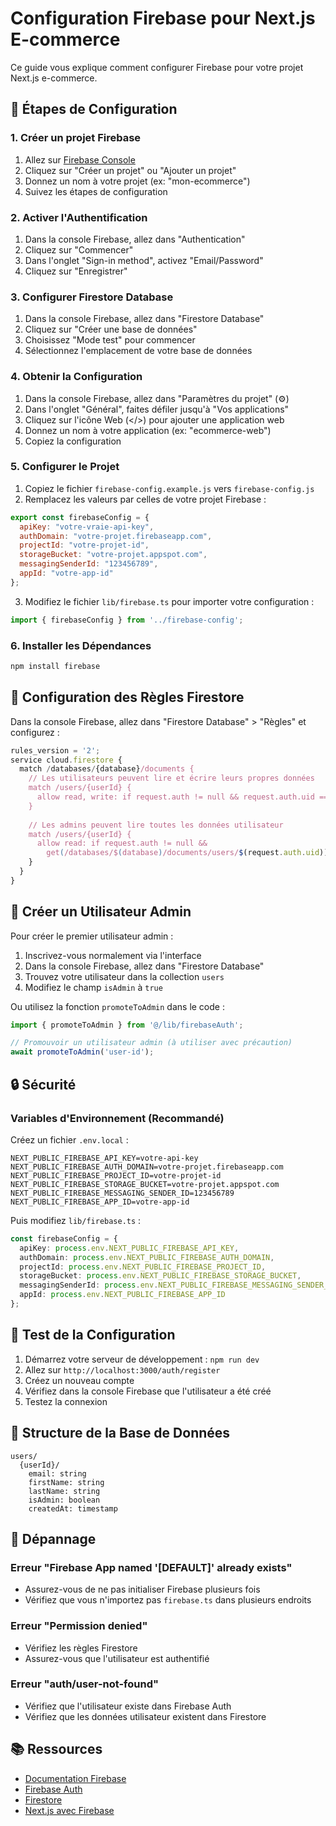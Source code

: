 # Configuration Firebase pour Next.js E-commerce

Ce guide vous explique comment configurer Firebase pour votre projet Next.js e-commerce.

## 🚀 Étapes de Configuration

### 1. Créer un projet Firebase

1. Allez sur [Firebase Console](https://console.firebase.google.com/)
2. Cliquez sur "Créer un projet" ou "Ajouter un projet"
3. Donnez un nom à votre projet (ex: "mon-ecommerce")
4. Suivez les étapes de configuration

### 2. Activer l'Authentification

1. Dans la console Firebase, allez dans "Authentication"
2. Cliquez sur "Commencer"
3. Dans l'onglet "Sign-in method", activez "Email/Password"
4. Cliquez sur "Enregistrer"

### 3. Configurer Firestore Database

1. Dans la console Firebase, allez dans "Firestore Database"
2. Cliquez sur "Créer une base de données"
3. Choisissez "Mode test" pour commencer
4. Sélectionnez l'emplacement de votre base de données

### 4. Obtenir la Configuration

1. Dans la console Firebase, allez dans "Paramètres du projet" (⚙️)
2. Dans l'onglet "Général", faites défiler jusqu'à "Vos applications"
3. Cliquez sur l'icône Web (</>) pour ajouter une application web
4. Donnez un nom à votre application (ex: "ecommerce-web")
5. Copiez la configuration

### 5. Configurer le Projet

1. Copiez le fichier `firebase-config.example.js` vers `firebase-config.js`
2. Remplacez les valeurs par celles de votre projet Firebase :

```javascript
export const firebaseConfig = {
  apiKey: "votre-vraie-api-key",
  authDomain: "votre-projet.firebaseapp.com",
  projectId: "votre-projet-id",
  storageBucket: "votre-projet.appspot.com",
  messagingSenderId: "123456789",
  appId: "votre-app-id"
};
```

3. Modifiez le fichier `lib/firebase.ts` pour importer votre configuration :

```typescript
import { firebaseConfig } from '../firebase-config';
```

### 6. Installer les Dépendances

```bash
npm install firebase
```

## 🔧 Configuration des Règles Firestore

Dans la console Firebase, allez dans "Firestore Database" > "Règles" et configurez :

```javascript
rules_version = '2';
service cloud.firestore {
  match /databases/{database}/documents {
    // Les utilisateurs peuvent lire et écrire leurs propres données
    match /users/{userId} {
      allow read, write: if request.auth != null && request.auth.uid == userId;
    }
    
    // Les admins peuvent lire toutes les données utilisateur
    match /users/{userId} {
      allow read: if request.auth != null && 
        get(/databases/$(database)/documents/users/$(request.auth.uid)).data.isAdmin == true;
    }
  }
}
```

## 👤 Créer un Utilisateur Admin

Pour créer le premier utilisateur admin :

1. Inscrivez-vous normalement via l'interface
2. Dans la console Firebase, allez dans "Firestore Database"
3. Trouvez votre utilisateur dans la collection `users`
4. Modifiez le champ `isAdmin` à `true`

Ou utilisez la fonction `promoteToAdmin` dans le code :

```javascript
import { promoteToAdmin } from '@/lib/firebaseAuth';

// Promouvoir un utilisateur admin (à utiliser avec précaution)
await promoteToAdmin('user-id');
```

## 🔒 Sécurité

### Variables d'Environnement (Recommandé)

Créez un fichier `.env.local` :

```env
NEXT_PUBLIC_FIREBASE_API_KEY=votre-api-key
NEXT_PUBLIC_FIREBASE_AUTH_DOMAIN=votre-projet.firebaseapp.com
NEXT_PUBLIC_FIREBASE_PROJECT_ID=votre-projet-id
NEXT_PUBLIC_FIREBASE_STORAGE_BUCKET=votre-projet.appspot.com
NEXT_PUBLIC_FIREBASE_MESSAGING_SENDER_ID=123456789
NEXT_PUBLIC_FIREBASE_APP_ID=votre-app-id
```

Puis modifiez `lib/firebase.ts` :

```typescript
const firebaseConfig = {
  apiKey: process.env.NEXT_PUBLIC_FIREBASE_API_KEY,
  authDomain: process.env.NEXT_PUBLIC_FIREBASE_AUTH_DOMAIN,
  projectId: process.env.NEXT_PUBLIC_FIREBASE_PROJECT_ID,
  storageBucket: process.env.NEXT_PUBLIC_FIREBASE_STORAGE_BUCKET,
  messagingSenderId: process.env.NEXT_PUBLIC_FIREBASE_MESSAGING_SENDER_ID,
  appId: process.env.NEXT_PUBLIC_FIREBASE_APP_ID
};
```

## 🧪 Test de la Configuration

1. Démarrez votre serveur de développement : `npm run dev`
2. Allez sur `http://localhost:3000/auth/register`
3. Créez un nouveau compte
4. Vérifiez dans la console Firebase que l'utilisateur a été créé
5. Testez la connexion

## 📁 Structure de la Base de Données

```
users/
  {userId}/
    email: string
    firstName: string
    lastName: string
    isAdmin: boolean
    createdAt: timestamp
```

## 🚨 Dépannage

### Erreur "Firebase App named '[DEFAULT]' already exists"
- Assurez-vous de ne pas initialiser Firebase plusieurs fois
- Vérifiez que vous n'importez pas `firebase.ts` dans plusieurs endroits

### Erreur "Permission denied"
- Vérifiez les règles Firestore
- Assurez-vous que l'utilisateur est authentifié

### Erreur "auth/user-not-found"
- Vérifiez que l'utilisateur existe dans Firebase Auth
- Vérifiez que les données utilisateur existent dans Firestore

## 📚 Ressources

- [Documentation Firebase](https://firebase.google.com/docs)
- [Firebase Auth](https://firebase.google.com/docs/auth)
- [Firestore](https://firebase.google.com/docs/firestore)
- [Next.js avec Firebase](https://nextjs.org/docs/authentication) 